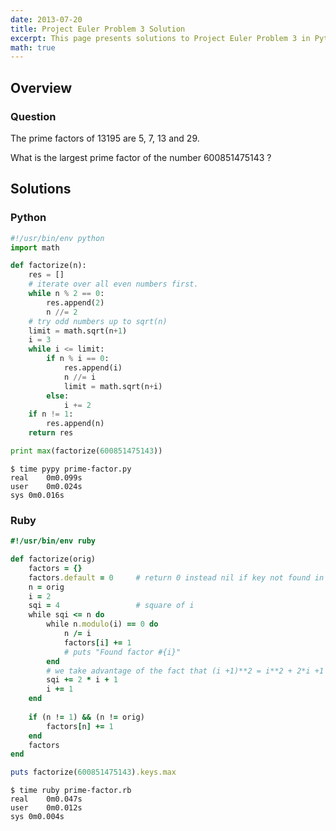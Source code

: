 ```yaml
---
date: 2013-07-20
title: Project Euler Problem 3 Solution
excerpt: This page presents solutions to Project Euler Problem 3 in Python and Ruby.
math: true
---
```



## Overview


### Question

The prime factors of 13195 are 5, 7, 13 and 29.

What is the largest prime factor of the number 600851475143 ?






## Solutions

### Python

```python
#!/usr/bin/env python
import math

def factorize(n):
    res = []
    # iterate over all even numbers first.
    while n % 2 == 0:
        res.append(2)
        n //= 2
    # try odd numbers up to sqrt(n)
    limit = math.sqrt(n+1)
    i = 3
    while i <= limit:
        if n % i == 0:
            res.append(i)
            n //= i
            limit = math.sqrt(n+i)
        else:
            i += 2
    if n != 1:
        res.append(n)
    return res

print max(factorize(600851475143))
```


```
$ time pypy prime-factor.py
real	0m0.099s
user	0m0.024s
sys	0m0.016s
```



### Ruby

```ruby
#!/usr/bin/env ruby

def factorize(orig)
    factors = {}
    factors.default = 0     # return 0 instead nil if key not found in hash
    n = orig
    i = 2
    sqi = 4                 # square of i
    while sqi <= n do
        while n.modulo(i) == 0 do
            n /= i
            factors[i] += 1
            # puts "Found factor #{i}"
        end
        # we take advantage of the fact that (i +1)**2 = i**2 + 2*i +1
        sqi += 2 * i + 1
        i += 1
    end
    
    if (n != 1) && (n != orig)
        factors[n] += 1
    end
    factors
end

puts factorize(600851475143).keys.max
```


```
$ time ruby prime-factor.rb
real	0m0.047s
user	0m0.012s
sys	0m0.004s
```


